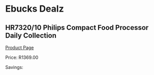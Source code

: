 
# Ebucks Dealz
## HR7320/10 Philips Compact Food Processor Daily Collection
[Product Page](https://www.ebucks.com/web/shop/productSelected.do?prodId=1165770265&catId=704987863)

Price: R1369.00

Savings: 


	
